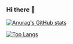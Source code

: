 ### Hi there 👋

[![Anurag's GitHub stats](https://github-readme-stats.vercel.app/api?username=robinarmingaud&count_private=true&theme=radical)](https://github.com/robinarmingaud/github-readme-stats)

[![Top Langs](https://github-readme-stats.vercel.app/api/top-langs/?username=robinarmingaud&count_private=true&theme=radical)](https://github.com/robinarmingaud/github-readme-stats)
